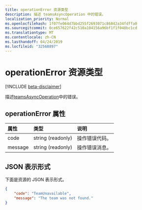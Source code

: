 ```yaml
---
title: operationError 资源类型
description: 描述 teamsAsyncOperation 中的错误。
localization_priority: Normal
ms.openlocfilehash: 1f07fe064d7bbd255f2693071c86842a34fdffa0
ms.sourcegitcommit: 0ce657622f42c510a104156a96bf1f1f040bc1cd
ms.translationtype: MT
ms.contentlocale: zh-CN
ms.lasthandoff: 04/24/2019
ms.locfileid: "32568897"
---
```

# <a name="operationerror-resource-type"></a>operationError 资源类型

[!INCLUDE [beta-disclaimer](../../includes/beta-disclaimer.md)]

描述[teamsAsyncOperation](teamsasyncoperation.md)中的错误。

## <a name="operationerror-properties"></a>operationError 属性
| 属性     | 类型   |说明|
|:---------------|:--------|:----------|
|code|string (readonly)|操作错误代码。|
|message|string (readonly)|操作错误消息。|

## <a name="json-representation"></a>JSON 表示形式

下面是资源的 JSON 表示形式。

<!-- {
  "blockType": "resource",
  "@odata.type": "microsoft.graph.operationError"
}-->

```json
{
    "code": "TeamUnavailable",
    "message": "The team was not found."
}
```

<!-- uuid: 069fadaa-52db-4ced-85d5-74f7caa2c66f
2015-10-25 14:57:30 UTC -->
<!--
{
  "type": "#page.annotation",
  "description": "operation error resource",
  "keywords": "",
  "section": "documentation",
  "tocPath": "",
  "suppressions": []
}
-->

